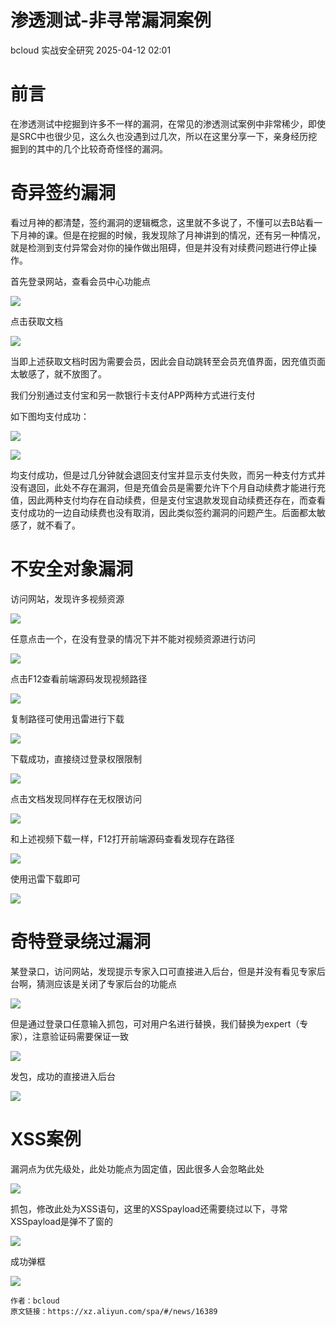 #  渗透测试-非寻常漏洞案例   
bcloud  实战安全研究   2025-04-12 02:01  
  
# 前言  
  
在渗透测试中挖掘到许多不一样的漏洞，在常见的渗透测试案例中非常稀少，即使是SRC中也很少见，这么久也没遇到过几次，所以在这里分享一下，亲身经历挖掘到的其中的几个比较奇奇怪怪的漏洞。  
# 奇异签约漏洞  
  
看过月神的都清楚，签约漏洞的逻辑概念，这里就不多说了，不懂可以去B站看一下月神的课。但是在挖掘的时候，我发现除了月神讲到的情况，还有另一种情况，就是检测到支付异常会对你的操作做出阻碍，但是并没有对续费问题进行停止操作。  
  
首先登录网站，查看会员中心功能点  
  
![](https://mmbiz.qpic.cn/mmbiz_png/zBdps5HcBF3fbXoCc5MtY39VicZ3W4kFd5nt3nTA2vmcSHHfiaN42QAPyR8ibiaibibynus8pOdDB0EdyIQpcyAHYoyg/640?wx_fmt=png&from=appmsg "")  
  
  
点击获取文档  
  
![](https://mmbiz.qpic.cn/mmbiz_png/zBdps5HcBF3fbXoCc5MtY39VicZ3W4kFdfIQHlv5Wic7h56Gj2rlIicwOUDLpPQfQTfWzxajwWibcr9ZZ4Hhribzribg/640?wx_fmt=png&from=appmsg "")  
  
  
当即上述获取文档时因为需要会员，因此会自动跳转至会员充值界面，因充值页面太敏感了，就不放图了。  
  
我们分别通过支付宝和另一款银行卡支付APP两种方式进行支付  
  
如下图均支付成功：  
  
![](https://mmbiz.qpic.cn/mmbiz_png/zBdps5HcBF3fbXoCc5MtY39VicZ3W4kFdb7ywpWfoduOfz6MHGHicqT20NB9dZFqGtPqaX2yfzTrAct8hicRJFnibg/640?wx_fmt=png&from=appmsg "")  
  
![](https://mmbiz.qpic.cn/mmbiz_png/zBdps5HcBF3fbXoCc5MtY39VicZ3W4kFdjYvlCAvWOkicebakeSd40eFEApmibJPkCAwapvLQK2icuDictcHicibO6HDA/640?wx_fmt=png&from=appmsg "")  
  
  
均支付成功，但是过几分钟就会退回支付宝并显示支付失败，而另一种支付方式并没有退回，此处不存在漏洞，但是充值会员是需要允许下个月自动续费才能进行充值，因此两种支付均存在自动续费，但是支付宝退款发现自动续费还存在，而查看支付成功的一边自动续费也没有取消，因此类似签约漏洞的问题产生。后面都太敏感了，就不看了。  
# 不安全对象漏洞  
  
访问网站，发现许多视频资源  
  
![](https://mmbiz.qpic.cn/mmbiz_png/zBdps5HcBF3fbXoCc5MtY39VicZ3W4kFdtkx4FYICsIOYkJxkHICwmPWUWWEV7b4YhmHYibqocJenricHaQecp8kg/640?wx_fmt=png&from=appmsg "")  
  
  
任意点击一个，在没有登录的情况下并不能对视频资源进行访问  
  
![](https://mmbiz.qpic.cn/mmbiz_png/zBdps5HcBF3fbXoCc5MtY39VicZ3W4kFdTxjTnknic1xp0JuU7t6eiboiaAKyOyibDh37CCiaNzPPbvB1DZxE3nibOkPQ/640?wx_fmt=png&from=appmsg "")  
  
  
点击F12查看前端源码发现视频路径  
  
![](https://mmbiz.qpic.cn/mmbiz_png/zBdps5HcBF3fbXoCc5MtY39VicZ3W4kFdOepA9GnaRSVNH2FxfwojSibdIKRe1hKJnUibseuVknQD322yZnM1JoicA/640?wx_fmt=png&from=appmsg "")  
  
  
复制路径可使用迅雷进行下载  
  
![](https://mmbiz.qpic.cn/mmbiz_png/zBdps5HcBF3fbXoCc5MtY39VicZ3W4kFdxwibGToLLribsNgUaJ2aRMcBHSqHt7iasXc0NriaxAd8lKkib8RPFicuPyzg/640?wx_fmt=png&from=appmsg "")  
  
  
下载成功，直接绕过登录权限限制  
  
![](https://mmbiz.qpic.cn/mmbiz_png/zBdps5HcBF3fbXoCc5MtY39VicZ3W4kFd2fHRFvZM0KtC7X5ibvqyxVlHPKTMMeMiclb8vOQGDB485OlqotbLibxmw/640?wx_fmt=png&from=appmsg "")  
  
  
点击文档发现同样存在无权限访问  
  
![](https://mmbiz.qpic.cn/mmbiz_png/zBdps5HcBF3fbXoCc5MtY39VicZ3W4kFdo4FXaIgNrg2jxU7spna3QRKGiaaf2JPIycKm4R0jmSW8JefcDtEyNNg/640?wx_fmt=png&from=appmsg "")  
  
  
和上述视频下载一样，F12打开前端源码查看发现存在路径  
  
![](https://mmbiz.qpic.cn/mmbiz_png/zBdps5HcBF3fbXoCc5MtY39VicZ3W4kFdk5rxjmrX4nc9ApronKgktHLr2pE7dpucKXNjcicHibkrgMWpSWwdlUCQ/640?wx_fmt=png&from=appmsg "")  
  
  
使用迅雷下载即可  
  
![](https://mmbiz.qpic.cn/mmbiz_png/zBdps5HcBF3fbXoCc5MtY39VicZ3W4kFdbmCXBNmR7L6oDMwQ6LR6B0AjsRCDiaFgyDialFmia4CkEawMPszyCY5eA/640?wx_fmt=png&from=appmsg "")  
# 奇特登录绕过漏洞  
  
某登录口，访问网站，发现提示专家入口可直接进入后台，但是并没有看见专家后台啊，猜测应该是关闭了专家后台的功能点  
  
![](https://mmbiz.qpic.cn/mmbiz_png/zBdps5HcBF3fbXoCc5MtY39VicZ3W4kFdxicDJtNZBXFEWQ7SkgSIiaIdl1VvPYJVawTOF8ibMJDHb9GxF8LCa4yqQ/640?wx_fmt=png&from=appmsg "")  
  
  
但是通过登录口任意输入抓包，可对用户名进行替换，我们替换为expert（专家），注意验证码需要保证一致  
  
![](https://mmbiz.qpic.cn/mmbiz_png/zBdps5HcBF3fbXoCc5MtY39VicZ3W4kFdibMV6ibf8aDPHUDib0d7awtico0ns4ib4GiaCB94vQVzFTiagJvrrYndwOYFw/640?wx_fmt=png&from=appmsg "")  
  
  
发包，成功的直接进入后台  
  
![](https://mmbiz.qpic.cn/mmbiz_png/zBdps5HcBF3fbXoCc5MtY39VicZ3W4kFdWfrIo5G4sauJG6IEvCstW6GLLhU9VBZZiamWZyVfE79l8emGQOrx9hQ/640?wx_fmt=png&from=appmsg "")  
# XSS案例  
  
漏洞点为优先级处，此处功能点为固定值，因此很多人会忽略此处  
  
![](https://mmbiz.qpic.cn/mmbiz_png/zBdps5HcBF3fbXoCc5MtY39VicZ3W4kFdFso4bOUfClxtFtg6UIVpsSibe1fWTU9Hn38UR1OEiasH1GicctpsslcpQ/640?wx_fmt=png&from=appmsg "")  
  
  
抓包，修改此处为XSS语句，这里的XSSpayload还需要绕过以下，寻常XSSpayload是弹不了窗的  
  
![](https://mmbiz.qpic.cn/mmbiz_png/zBdps5HcBF3fbXoCc5MtY39VicZ3W4kFdNfkLwaOYdAzpCjhMqwBCp7vHGOnXu8sKAekryNUbqiaicMnaz1uCEzMg/640?wx_fmt=png&from=appmsg "")  
  
  
成功弹框  
  
![](https://mmbiz.qpic.cn/mmbiz_png/zBdps5HcBF3fbXoCc5MtY39VicZ3W4kFdSibHVmSwcibScA9zibRjfiaoSWomibvnnSIBH1lzaW1prodRkwdu2Sa57nw/640?wx_fmt=png&from=appmsg "")  
  
```
作者：bcloud
原文链接：https://xz.aliyun.com/spa/#/news/16389
```  
  
  
  
